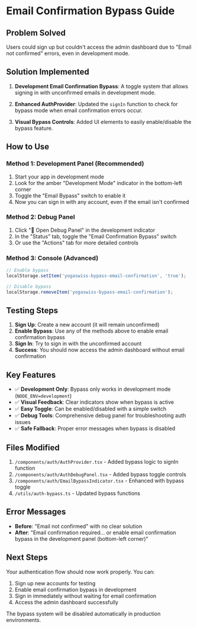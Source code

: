 # Email Confirmation Bypass Guide

## Problem Solved
Users could sign up but couldn't access the admin dashboard due to "Email not confirmed" errors, even in development mode.

## Solution Implemented
1. **Development Email Confirmation Bypass**: A toggle system that allows signing in with unconfirmed emails in development mode.

2. **Enhanced AuthProvider**: Updated the `signIn` function to check for bypass mode when email confirmation errors occur.

3. **Visual Bypass Controls**: Added UI elements to easily enable/disable the bypass feature.

## How to Use

### Method 1: Development Panel (Recommended)
1. Start your app in development mode
2. Look for the amber "Development Mode" indicator in the bottom-left corner
3. Toggle the "Email Bypass" switch to enable it
4. Now you can sign in with any account, even if the email isn't confirmed

### Method 2: Debug Panel
1. Click "🔧 Open Debug Panel" in the development indicator
2. In the "Status" tab, toggle the "Email Confirmation Bypass" switch
3. Or use the "Actions" tab for more detailed controls

### Method 3: Console (Advanced)
```javascript
// Enable bypass
localStorage.setItem('yogaswiss-bypass-email-confirmation', 'true');

// Disable bypass
localStorage.removeItem('yogaswiss-bypass-email-confirmation');
```

## Testing Steps

1. **Sign Up**: Create a new account (it will remain unconfirmed)
2. **Enable Bypass**: Use any of the methods above to enable email confirmation bypass
3. **Sign In**: Try to sign in with the unconfirmed account
4. **Success**: You should now access the admin dashboard without email confirmation

## Key Features

- ✅ **Development Only**: Bypass only works in development mode (`NODE_ENV=development`)
- ✅ **Visual Feedback**: Clear indicators show when bypass is active
- ✅ **Easy Toggle**: Can be enabled/disabled with a simple switch
- ✅ **Debug Tools**: Comprehensive debug panel for troubleshooting auth issues
- ✅ **Safe Fallback**: Proper error messages when bypass is disabled

## Files Modified

1. `/components/auth/AuthProvider.tsx` - Added bypass logic to signIn function
2. `/components/auth/AuthDebugPanel.tsx` - Added bypass toggle controls
3. `/components/auth/EmailBypassIndicator.tsx` - Enhanced with bypass toggle
4. `/utils/auth-bypass.ts` - Updated bypass functions

## Error Messages

- **Before**: "Email not confirmed" with no clear solution
- **After**: "Email confirmation required... or enable email confirmation bypass in the development panel (bottom-left corner)"

## Next Steps

Your authentication flow should now work properly. You can:
1. Sign up new accounts for testing
2. Enable email confirmation bypass in development
3. Sign in immediately without waiting for email confirmation
4. Access the admin dashboard successfully

The bypass system will be disabled automatically in production environments.